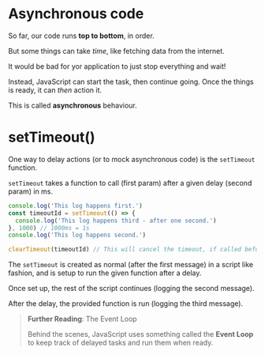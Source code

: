 # Asynchronous code

So far, our code runs **top to bottom**, in order.

But some things can take _time_, like fetching data from the internet.

It would be bad for yor application to just stop everything and wait!

Instead, JavaScript can start the task, then continue going.
Once the things is ready, it can _then_ action it.

This is called **asynchronous** behaviour.

# setTimeout()

One way to delay actions (or to mock asynchronous code) is the `setTimeout` function.

`setTimeout` takes a function to call (first param) after a given delay (second param) in ms.

```javascript
console.log('This log happens first.')
const timeoutId = setTimeout(() => {
  console.log('This log happens third - after one second.')
}, 1000) // 1000ms = 1s
console.log('This log happens second.')

clearTimeout(timeoutId) // This will cancel the timeout, if called before it triggers.
```

The `setTimeout` is created as normal (after the first message) in a script like fashion,
and is setup to run the given function after a delay.

Once set up, the rest of the script continues (logging the second message).

After the delay, the provided function is run (logging the third message).

> **Further Reading**: The Event Loop
> 
> Behind the scenes, JavaScript uses something called the **Event Loop** to keep track of delayed tasks and run them when
ready.